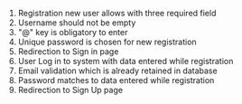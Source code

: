 1. Registration new user allows with three required field
2. Username should not be empty
3. "@" key is obligatory to enter 
4. Unique password is chosen for new registration
5. Redirection to Sign in page
1. User Log in to system with data entered while registration
2. Email validation which is already retained in database
3. Password matches to data entered while registration
4. Redirection to Sign Up page

